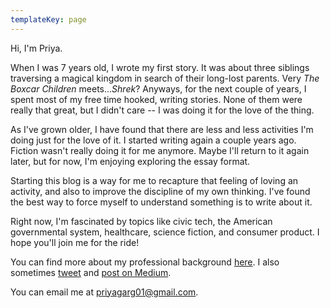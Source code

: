 ```yaml
---
templateKey: page
---
```


Hi, I'm Priya. 

When I was 7 years old, I wrote my first story. It was about three siblings traversing a magical kingdom in search of their long-lost parents. Very _The Boxcar Children_ meets..._Shrek_? Anyways, for the next couple of years, I spent most of my free time hooked, writing stories. None of them were really that great, but I didn't care -- I was doing it for the love of the thing.

As I've grown older, I have found that there are less and less activities I'm doing just for the love of it. I started writing again a couple years ago. Fiction wasn't really doing it for me anymore. Maybe I'll return to it again later, but for now, I'm  enjoying exploring the essay format.

Starting this blog is a way for me to recapture that feeling of loving an activity, and also to improve the discipline of my own thinking. I've found the best way to force myself to understand something is to write about it.

Right now, I'm fascinated by topics like civic tech, the American governmental system, healthcare, science fiction, and consumer product. I hope you'll join me for the ride!

You can find more about my professional background [here](https://www.linkedin.com/in/priya-garg-65b22151/). I also sometimes [tweet](https://twitter.com/priyaisms) and [post on Medium](https://medium.com/@priyaisms_47043).

You can email me at priyagarg01@gmail.com.